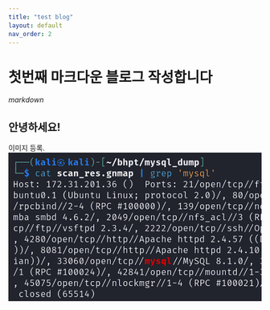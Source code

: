```yaml
---
title: "test blog"
layout: default
nav_order: 2
---
```


# 첫번째 마크다운 블로그 작성합니다

*markdown*

## 안녕하세요!

이미지 등록. ![이미지](/assets/images/화면%20캡처%202025-01-19%20200126.png)


